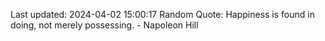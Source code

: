 Last updated: 2024-04-02 15:00:17
Random Quote: Happiness is found in doing, not merely possessing. - Napoleon Hill